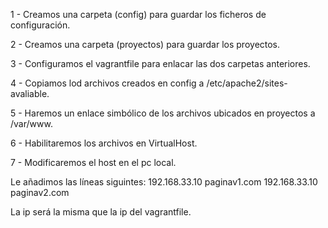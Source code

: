 1 - Creamos una carpeta (config) para guardar los ficheros de configuración.

2 - Creamos una carpeta (proyectos) para guardar los proyectos.

3 - Configuramos el vagrantfile para enlacar las dos carpetas anteriores.

4 - Copiamos lod archivos creados en config a /etc/apache2/sites-avaliable.

5 - Haremos un enlace simbólico de los archivos ubicados en proyectos a /var/www.

6 - Habilitaremos los archivos en VirtualHost.

7 - Modificaremos el host en el pc local.

  Le añadimos las líneas siguintes:
      192.168.33.10 paginav1.com
      192.168.33.10 paginav2.com

  La ip será la misma que la ip del vagrantfile.
